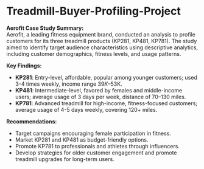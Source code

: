 # Treadmill-Buyer-Profiling-Project
**Aerofit Case Study Summary:**  
Aerofit, a leading fitness equipment brand, conducted an analysis to profile customers for its three treadmill products (KP281, KP481, KP781). The study aimed to identify target audience characteristics using descriptive analytics, including customer demographics, fitness levels, and usage patterns.  

**Key Findings:**  
- **KP281**: Entry-level, affordable, popular among younger customers; used 3-4 times weekly, income range $39K–$53K.  
- **KP481**: Intermediate-level, favored by females and middle-income users; average usage of 3 days per week, distance of 70–130 miles.  
- **KP781**: Advanced treadmill for high-income, fitness-focused customers; average usage of 4-5 days weekly, covering 120+ miles.  

**Recommendations:**  
- Target campaigns encouraging female participation in fitness.  
- Market KP281 and KP481 as budget-friendly options.  
- Promote KP781 to professionals and athletes through influencers.  
- Develop strategies for older customer engagement and promote treadmill upgrades for long-term users.
